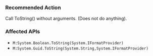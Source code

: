 ### Recommended Action
Call ToString() without arguments.  (Does not do anything).

### Affected APIs
* `M:System.Boolean.ToString(System.IFormatProvider)`
* `M:System.Guid.ToString(System.String,System.IFormatProvider)`
